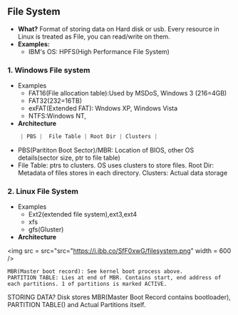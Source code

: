 ## File System
- **What?** Format of storing data on Hard disk or usb. Every resource in Linux is treated as File, you can read/write on them. 
- **Examples:**  
  - IBM's OS: HPFS(High Performance File System)
  
### 1. Windows File system  
- Examples
  - FAT16(File allocation table):Used by MSDoS, Windows 3 (216=4GB)
  - FAT32(232=16TB)
  - exFAT(Extended FAT): Wndows XP, Windows Vista
  - NTFS:Windows NT, 
- **Architecture**
```c
    | PBS |  File Table | Root Dir | Clusters |
```    
  - PBS(Parititon Boot Sector)/MBR: Location of BIOS, other OS details(sector size, ptr to file table)
  - File Table: ptrs to clusters. OS uses clusters to store files.    Root Dir: Metadata of files stores in each directory.    Clusters: Actual data storage
        
### 2. Linux File System 
- Examples
  - Ext2(extended file system),ext3,ext4
  - xfs
  - gfs(Gluster)
- **Architecture**

<img src = src="src="https://i.ibb.co/SfF0xwG/filesystem.png" width = 600 />

    MBR(Master boot record): See kernel boot process above.
    PARTITION TABLE: Lies at end of MBR. Contains start, end address of  each partitions. 1 of partitions is marked ACTIVE.
   STORING DATA? Disk stores MBR(Master Boot Record contains bootloader), PARTITION TABLE() and Actual Partitions itself.
